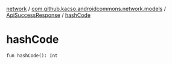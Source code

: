 [network](../../index.md) / [com.github.kacso.androidcommons.network.models](../index.md) / [ApiSuccessResponse](index.md) / [hashCode](.)

# hashCode

`fun hashCode(): Int`